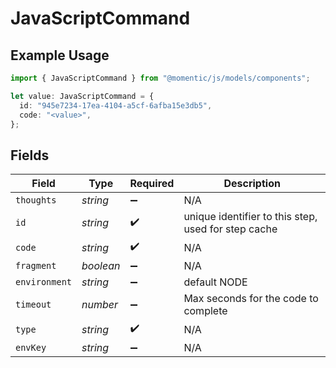 # JavaScriptCommand

## Example Usage

```typescript
import { JavaScriptCommand } from "@momentic/js/models/components";

let value: JavaScriptCommand = {
  id: "945e7234-17ea-4104-a5cf-6afba15e3db5",
  code: "<value>",
};
```

## Fields

| Field                                               | Type                                                | Required                                            | Description                                         |
| --------------------------------------------------- | --------------------------------------------------- | --------------------------------------------------- | --------------------------------------------------- |
| `thoughts`                                          | *string*                                            | :heavy_minus_sign:                                  | N/A                                                 |
| `id`                                                | *string*                                            | :heavy_check_mark:                                  | unique identifier to this step, used for step cache |
| `code`                                              | *string*                                            | :heavy_check_mark:                                  | N/A                                                 |
| `fragment`                                          | *boolean*                                           | :heavy_minus_sign:                                  | N/A                                                 |
| `environment`                                       | *string*                                            | :heavy_minus_sign:                                  | default NODE                                        |
| `timeout`                                           | *number*                                            | :heavy_minus_sign:                                  | Max seconds for the code to complete                |
| `type`                                              | *string*                                            | :heavy_check_mark:                                  | N/A                                                 |
| `envKey`                                            | *string*                                            | :heavy_minus_sign:                                  | N/A                                                 |